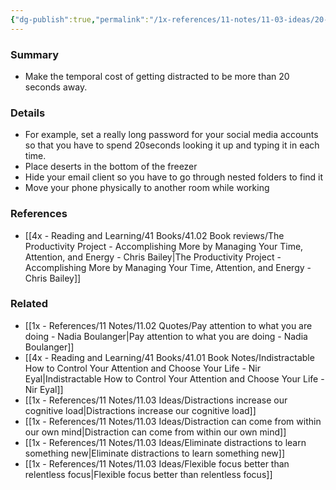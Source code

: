 ```yaml
---
{"dg-publish":true,"permalink":"/1x-references/11-notes/11-03-ideas/20-second-rule-to-reduce-distractions/","title":"20 second rule to reduce distractions","created":"2023-10-29T23:42:58.000+03:00","updated":"2024-02-14T20:18:36.267+03:00"}
---
```



### Summary
- Make the temporal cost of getting distracted to be more than 20 seconds away.

### Details
- For example, set a really long password for your social media accounts so that you have to spend 20seconds looking it up and typing it in each time.
- Place deserts in the bottom of the freezer
- Hide your email client so you have to go through nested folders to find it
- Move your phone physically to another room while working

### References
- [[4x - Reading and Learning/41 Books/41.02 Book reviews/The Productivity Project - Accomplishing More by Managing Your Time, Attention, and Energy - Chris Bailey\|The Productivity Project - Accomplishing More by Managing Your Time, Attention, and Energy - Chris Bailey]]

### Related
- [[1x - References/11 Notes/11.02 Quotes/Pay attention to what you are doing - Nadia Boulanger\|Pay attention to what you are doing - Nadia Boulanger]]
- [[4x - Reading and Learning/41 Books/41.01 Book Notes/Indistractable How to Control Your Attention and Choose Your Life - Nir Eyal\|Indistractable How to Control Your Attention and Choose Your Life - Nir Eyal]]
- [[1x - References/11 Notes/11.03 Ideas/Distractions increase our cognitive load\|Distractions increase our cognitive load]]
- [[1x - References/11 Notes/11.03 Ideas/Distraction can come from within our own mind\|Distraction can come from within our own mind]]
- [[1x - References/11 Notes/11.03 Ideas/Eliminate distractions to learn something new\|Eliminate distractions to learn something new]]
- [[1x - References/11 Notes/11.03 Ideas/Flexible focus better than relentless focus\|Flexible focus better than relentless focus]]